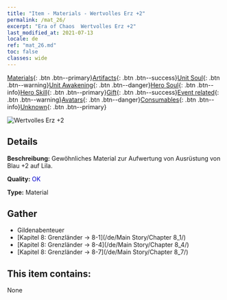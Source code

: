 ```yaml
---
title: "Item - Materials - Wertvolles Erz +2"
permalink: /mat_26/
excerpt: "Era of Chaos  Wertvolles Erz +2"
last_modified_at: 2021-07-13
locale: de
ref: "mat_26.md"
toc: false
classes: wide
---
```

 [Materials](/ItemsDE/){: .btn .btn--primary}[Artifacts](/ItemsDE/Artifacts/){: .btn .btn--success}[Unit Soul](/ItemsDE/UnitSoul/){: .btn .btn--warning}[Unit Awakening](/ItemsDE/UnitAwakening/){: .btn .btn--danger}[Hero Soul](/ItemsDE/HeroSoul/){: .btn .btn--info}[Hero Skill](/ItemsDE/HeroSkill/){: .btn .btn--primary}[Gift](/ItemsDE/Gift/){: .btn .btn--success}[Event related](/ItemsDE/Events/){: .btn .btn--warning}[Avatars](/ItemsDE/Avatars/){: .btn .btn--danger}[Consumables](/ItemsDE/Consumables/){: .btn .btn--info}[Unknown](/ItemsDE/Unknown/){: .btn .btn--primary}

 ![Wertvolles Erz +2](/images/t/i_cailiao_kuangshi1.png)

## Details
 **Beschreibung:** Gewöhnliches Material zur Aufwertung von Ausrüstung von Blau +2 auf Lila.

 **Quality:** <span style="color: #0000CD">OK</span>

 **Type:** Material

## Gather

*    Gildenabenteuer 
*    [Kapitel 8: Grenzländer -> 8-1](/de/Main Story/Chapter 8_1/) 
*    [Kapitel 8: Grenzländer -> 8-4](/de/Main Story/Chapter 8_4/) 
*    [Kapitel 8: Grenzländer -> 8-7](/de/Main Story/Chapter 8_7/) 

## This item contains:

  None

